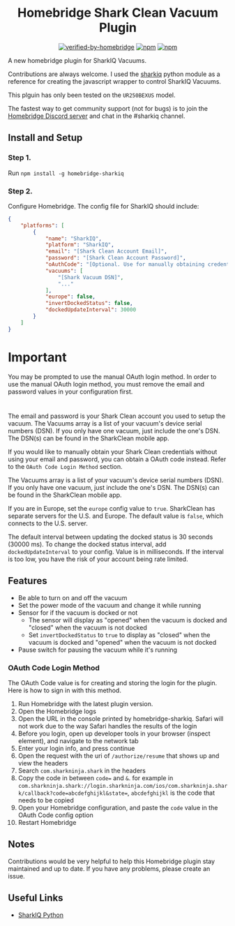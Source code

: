 <span align="center">

# Homebridge Shark Clean Vacuum Plugin
[![verified-by-homebridge](https://badgen.net/badge/homebridge/verified/purple)](https://github.com/homebridge/homebridge/wiki/Verified-Plugins)
[![npm](https://badgen.net/npm/dt/homebridge-sharkiq?color=purple)](https://www.npmjs.com/package/homebridge-sharkiq) 
[![npm](https://badgen.net/npm/v/homebridge-sharkiq?color=purple)](https://www.npmjs.com/package/homebridge-sharkiq) 

</span>

A new homebridge plugin for SharkIQ Vacuums.

Contributions are always welcome. I used the [sharkiq](https://github.com/JeffResc/sharkiq/) python module as a reference for creating the javascript wrapper to control SharkIQ Vacuums.

This plguin has only been tested on the `UR250BEXUS` model.

The fastest way to get community support (not for bugs) is to join the [Homebridge Discord server](https://discord.gg/kqNCe2D) and chat in the #sharkiq channel.

## Install and Setup

### Step 1.

Run `npm install -g homebridge-sharkiq`

### Step 2.

Configure Homebridge. The config file for SharkIQ should include:
```json
{
    "platforms": [
        {
            "name": "SharkIQ",
            "platform": "SharkIQ",
            "email": "[Shark Clean Account Email]",
            "password": "[Shark Clean Account Password]",
            "oAuthCode": "[Optional. Use for manually obtaining credentials]",
            "vacuums": [
                "[Shark Vacuum DSN]",
                "..."
            ],
            "europe": false,
            "invertDockedStatus": false,
            "dockedUpdateInterval": 30000
        }
    ]
}
```


# Important

You may be prompted to use the manual OAuth login method. In order to use the manual OAuth login method, you must remove the email and password values in your configuration first.

#

The email and password is your Shark Clean account you used to setup the vacuum. The Vacuums array is a list of your vacuum's device serial numbers (DSN). If you only have one vacuum, just include the one's DSN. The DSN(s) can be found in the SharkClean mobile app.

If you would like to manually obtain your Shark Clean credentials without using your email and password, you can obtain a OAuth code instead. Refer to the `OAuth Code Login Method` section.

The Vacuums array is a list of your vacuum's device serial numbers (DSN). If you only have one vacuum, just include the one's DSN. The DSN(s) can be found in the SharkClean mobile app.

If you are in Europe, set the `europe` config value to `true`. SharkClean has separate servers for the U.S. and Europe. The default value is `false`, which connects to the U.S. server.

The default interval between updating the docked status is 30 seconds (30000 ms). To change the docked status interval, add `dockedUpdateInterval` to your config. Value is in milliseconds. If the interval is too low, you have the risk of your account being rate limited.

## Features

- Be able to turn on and off the vacuum
- Set the power mode of the vacuum and change it while running
- Sensor for if the vacuum is docked or not
    - The sensor will display as "opened" when the vacuum is docked and "closed" when the vacuum is not docked
    - Set `invertDockedStatus` to `true` to display as "closed" when the vacuum is docked and "opened" when the vacuum is not docked
- Pause switch for pausing the vacuum while it's running

### OAuth Code Login Method
The OAuth Code value is for creating and storing the login for the plugin. Here is how to sign in with this method.
1. Run Homebridge with the latest plugin version.
2. Open the Homebridge logs
3. Open the URL in the console printed by homebridge-sharkiq. Safari will not work due to the way Safari handles the results of the login
4. Before you login, open up developer tools in your browser (inspect element), and navigate to the network tab
5. Enter your login info, and press continue
6. Open the request with the uri of `/authorize/resume` that shows up and view the headers
7. Search `com.sharkninja.shark` in the headers
8. Copy the code in between `code=` and `&`. for example in `com.sharkninja.shark://login.sharkninja.com/ios/com.sharkninja.shark/callback?code=abcdefghijkl&state=`, `abcdefghijkl` is the code that needs to be copied
9. Open your Homebridge configuration, and paste the `code` value in the OAuth Code config option
10. Restart Homebridge

## Notes

Contributions would be very helpful to help this Homebridge plugin stay maintained and up to date. If you have any problems, please create an issue.

## Useful Links
- [SharkIQ Python](https://github.com/JeffResc/sharkiq/)

